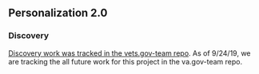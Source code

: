 ## Personalization 2.0

### Discovery

[Discovery work was tracked in the vets.gov-team repo](https://github.com/department-of-veterans-affairs/vets.gov-team/tree/master/Products/Identity/Personalization/Personalization%202.0). As of 9/24/19, we are tracking the all future work for this project in the va.gov-team repo.
